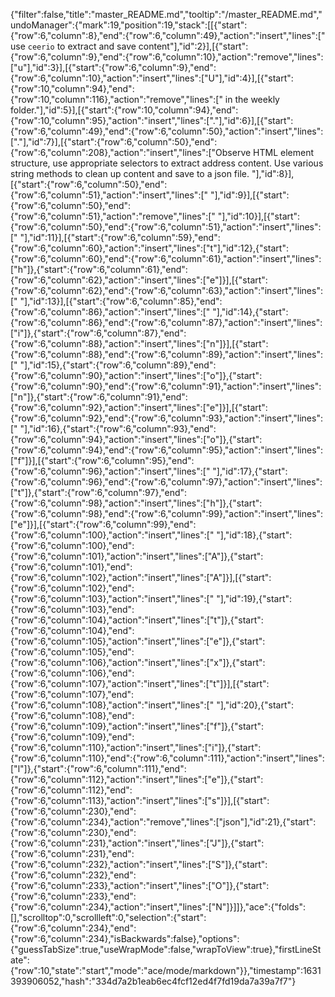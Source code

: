 {"filter":false,"title":"master_README.md","tooltip":"/master_README.md","undoManager":{"mark":19,"position":19,"stack":[[{"start":{"row":6,"column":8},"end":{"row":6,"column":49},"action":"insert","lines":[" use `ceerio` to extract and save content"],"id":2}],[{"start":{"row":6,"column":9},"end":{"row":6,"column":10},"action":"remove","lines":["u"],"id":3}],[{"start":{"row":6,"column":9},"end":{"row":6,"column":10},"action":"insert","lines":["U"],"id":4}],[{"start":{"row":10,"column":94},"end":{"row":10,"column":116},"action":"remove","lines":[" in the weekly folder."],"id":5}],[{"start":{"row":10,"column":94},"end":{"row":10,"column":95},"action":"insert","lines":["."],"id":6}],[{"start":{"row":6,"column":49},"end":{"row":6,"column":50},"action":"insert","lines":["."],"id":7}],[{"start":{"row":6,"column":50},"end":{"row":6,"column":208},"action":"insert","lines":["Observe HTML element structure, use appropriate selectors to extract address content. Use various string methods to clean up content and save to a json file. "],"id":8}],[{"start":{"row":6,"column":50},"end":{"row":6,"column":51},"action":"insert","lines":[" "],"id":9}],[{"start":{"row":6,"column":50},"end":{"row":6,"column":51},"action":"remove","lines":[" "],"id":10}],[{"start":{"row":6,"column":50},"end":{"row":6,"column":51},"action":"insert","lines":[" "],"id":11}],[{"start":{"row":6,"column":59},"end":{"row":6,"column":60},"action":"insert","lines":["t"],"id":12},{"start":{"row":6,"column":60},"end":{"row":6,"column":61},"action":"insert","lines":["h"]},{"start":{"row":6,"column":61},"end":{"row":6,"column":62},"action":"insert","lines":["e"]}],[{"start":{"row":6,"column":62},"end":{"row":6,"column":63},"action":"insert","lines":[" "],"id":13}],[{"start":{"row":6,"column":85},"end":{"row":6,"column":86},"action":"insert","lines":[" "],"id":14},{"start":{"row":6,"column":86},"end":{"row":6,"column":87},"action":"insert","lines":["i"]},{"start":{"row":6,"column":87},"end":{"row":6,"column":88},"action":"insert","lines":["n"]}],[{"start":{"row":6,"column":88},"end":{"row":6,"column":89},"action":"insert","lines":[" "],"id":15},{"start":{"row":6,"column":89},"end":{"row":6,"column":90},"action":"insert","lines":["o"]},{"start":{"row":6,"column":90},"end":{"row":6,"column":91},"action":"insert","lines":["n"]},{"start":{"row":6,"column":91},"end":{"row":6,"column":92},"action":"insert","lines":["e"]}],[{"start":{"row":6,"column":92},"end":{"row":6,"column":93},"action":"insert","lines":[" "],"id":16},{"start":{"row":6,"column":93},"end":{"row":6,"column":94},"action":"insert","lines":["o"]},{"start":{"row":6,"column":94},"end":{"row":6,"column":95},"action":"insert","lines":["f"]}],[{"start":{"row":6,"column":95},"end":{"row":6,"column":96},"action":"insert","lines":[" "],"id":17},{"start":{"row":6,"column":96},"end":{"row":6,"column":97},"action":"insert","lines":["t"]},{"start":{"row":6,"column":97},"end":{"row":6,"column":98},"action":"insert","lines":["h"]},{"start":{"row":6,"column":98},"end":{"row":6,"column":99},"action":"insert","lines":["e"]}],[{"start":{"row":6,"column":99},"end":{"row":6,"column":100},"action":"insert","lines":[" "],"id":18},{"start":{"row":6,"column":100},"end":{"row":6,"column":101},"action":"insert","lines":["A"]},{"start":{"row":6,"column":101},"end":{"row":6,"column":102},"action":"insert","lines":["A"]}],[{"start":{"row":6,"column":102},"end":{"row":6,"column":103},"action":"insert","lines":[" "],"id":19},{"start":{"row":6,"column":103},"end":{"row":6,"column":104},"action":"insert","lines":["t"]},{"start":{"row":6,"column":104},"end":{"row":6,"column":105},"action":"insert","lines":["e"]},{"start":{"row":6,"column":105},"end":{"row":6,"column":106},"action":"insert","lines":["x"]},{"start":{"row":6,"column":106},"end":{"row":6,"column":107},"action":"insert","lines":["t"]}],[{"start":{"row":6,"column":107},"end":{"row":6,"column":108},"action":"insert","lines":[" "],"id":20},{"start":{"row":6,"column":108},"end":{"row":6,"column":109},"action":"insert","lines":["f"]},{"start":{"row":6,"column":109},"end":{"row":6,"column":110},"action":"insert","lines":["i"]},{"start":{"row":6,"column":110},"end":{"row":6,"column":111},"action":"insert","lines":["l"]},{"start":{"row":6,"column":111},"end":{"row":6,"column":112},"action":"insert","lines":["e"]},{"start":{"row":6,"column":112},"end":{"row":6,"column":113},"action":"insert","lines":["s"]}],[{"start":{"row":6,"column":230},"end":{"row":6,"column":234},"action":"remove","lines":["json"],"id":21},{"start":{"row":6,"column":230},"end":{"row":6,"column":231},"action":"insert","lines":["J"]},{"start":{"row":6,"column":231},"end":{"row":6,"column":232},"action":"insert","lines":["S"]},{"start":{"row":6,"column":232},"end":{"row":6,"column":233},"action":"insert","lines":["O"]},{"start":{"row":6,"column":233},"end":{"row":6,"column":234},"action":"insert","lines":["N"]}]]},"ace":{"folds":[],"scrolltop":0,"scrollleft":0,"selection":{"start":{"row":6,"column":234},"end":{"row":6,"column":234},"isBackwards":false},"options":{"guessTabSize":true,"useWrapMode":false,"wrapToView":true},"firstLineState":{"row":10,"state":"start","mode":"ace/mode/markdown"}},"timestamp":1631393906052,"hash":"334d7a2b1eab6ec4fcf12ed4f7fd19da7a39a7f7"}